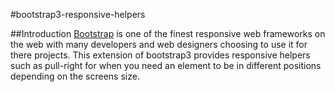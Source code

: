 #bootstrap3-responsive-helpers


##Introduction
[Bootstrap][1] is one of the finest responsive web frameworks on the web with many developers and web designers choosing to use it for there projects. This extension of bootstrap3 provides responsive helpers such as pull-right for when you need an element to be in different positions depending on the screens size.







[1]:https://github.com/twbs/bootstrap
